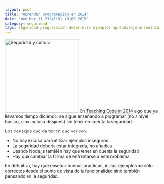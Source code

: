 ```yaml
---
layout: post
title: "Aprender programación en 2014"
date: "Wed Mar 11 23:45:01 +0100 2015"
category: seguridad
tags: seguridad programación desarrollo ejemplos aprendizaje enseñanza 
---
```



<a href="https://www.flickr.com/photos/fernand0/5345871738/" title="Cambio cultural"><img src="https://farm6.staticflickr.com/5248/5345871738_e31068793e_m.jpg" width="240"  alt="Seguridad y cultura"></a> 
En [Teaching Code in 2014](https://blog.whitehatsec.com/teaching-code-in-2014/) algo que ya llevamos tiempo diciendo: se sigue enseñando a programar (no a nivel básico, sino incluso después) sin tener en cuenta la seguridad. 

Los consejos que da tienen que ver con:

* No hay excusa para utilizar ejemplos inseguros
* La seguridad debería estar integrada, no añadida
* Usando Node.js también hay que tener en cuenta la seguridad
* Hay que cambiar la forma de enfrentarse a este problema

En definitiva, hay que enseñar buenas prácticas, incluir ejemplos no sólo correctos desde el punto de vista de la funcionalidad sino también pensando en la seguridad.
